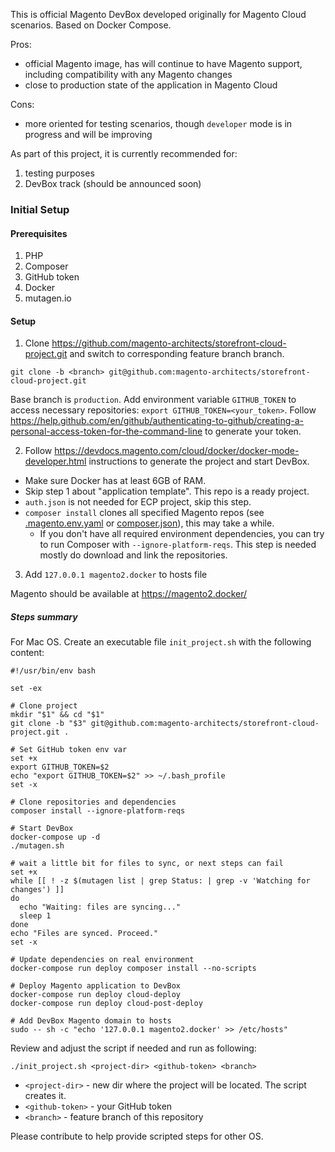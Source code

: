This is official Magento DevBox developed originally for Magento Cloud scenarios.
Based on Docker Compose.

Pros:
- official Magento image, has will continue to have Magento support, including compatibility with any Magento changes
- close to production state of the application in Magento Cloud

Cons:
- more oriented for testing scenarios, though `developer` mode is in progress and will be improving

As part of this project, it is currently recommended for:

1. testing purposes
2. DevBox track (should be announced soon)

### Initial Setup

#### Prerequisites

1. PHP
1. Composer
1. GitHub token
1. Docker
1. mutagen.io

#### Setup

1. Clone https://github.com/magento-architects/storefront-cloud-project.git and switch to corresponding feature branch branch.
```
git clone -b <branch> git@github.com:magento-architects/storefront-cloud-project.git
```
Base branch is `production`.
Add environment variable `GITHUB_TOKEN` to access necessary repositories: `export GITHUB_TOKEN=<your_token>`.
Follow https://help.github.com/en/github/authenticating-to-github/creating-a-personal-access-token-for-the-command-line to generate your token.

2. Follow https://devdocs.magento.com/cloud/docker/docker-mode-developer.html instructions to generate the project and start DevBox.

* Make sure Docker has at least 6GB of RAM.
* Skip step 1 about "application template". This repo is a ready project.
* `auth.json` is not needed for ECP project, skip this step.
* `composer install` clones all specified Magento repos (see [.magento.env.yaml](https://github.com/magento-architects/storefront-cloud-project/blob/production/.magento.env.yaml) or [composer.json](https://github.com/magento-architects/storefront-cloud-project/blob/production/composer.json)), this may take a while.
   * If you don't have all required environment dependencies, you can try to run Composer with `--ignore-platform-reqs`. This step is needed mostly do download and link the repositories.

3. Add `127.0.0.1 magento2.docker` to hosts file

Magento should be available at https://magento2.docker/

##### Steps summary

For Mac OS.
Create an executable file `init_project.sh` with the following content:
```
#!/usr/bin/env bash

set -ex

# Clone project
mkdir "$1" && cd "$1"
git clone -b "$3" git@github.com:magento-architects/storefront-cloud-project.git .

# Set GitHub token env var
set +x
export GITHUB_TOKEN=$2
echo "export GITHUB_TOKEN=$2" >> ~/.bash_profile
set -x

# Clone repositories and dependencies
composer install --ignore-platform-reqs

# Start DevBox
docker-compose up -d
./mutagen.sh

# wait a little bit for files to sync, or next steps can fail
set +x
while [[ ! -z $(mutagen list | grep Status: | grep -v 'Watching for changes') ]]
do
  echo "Waiting: files are syncing..."
  sleep 1
done
echo "Files are synced. Proceed."
set -x

# Update dependencies on real environment
docker-compose run deploy composer install --no-scripts

# Deploy Magento application to DevBox
docker-compose run deploy cloud-deploy
docker-compose run deploy cloud-post-deploy

# Add DevBox Magento domain to hosts
sudo -- sh -c "echo '127.0.0.1 magento2.docker' >> /etc/hosts"
```

Review and adjust the script if needed and run as following:
```
./init_project.sh <project-dir> <github-token> <branch>
```
- `<project-dir>` - new dir where the project will be located. The script creates it.
- `<github-token>` - your GitHub token
- `<branch>` - feature branch of this repository

Please contribute to help provide scripted steps for other OS.